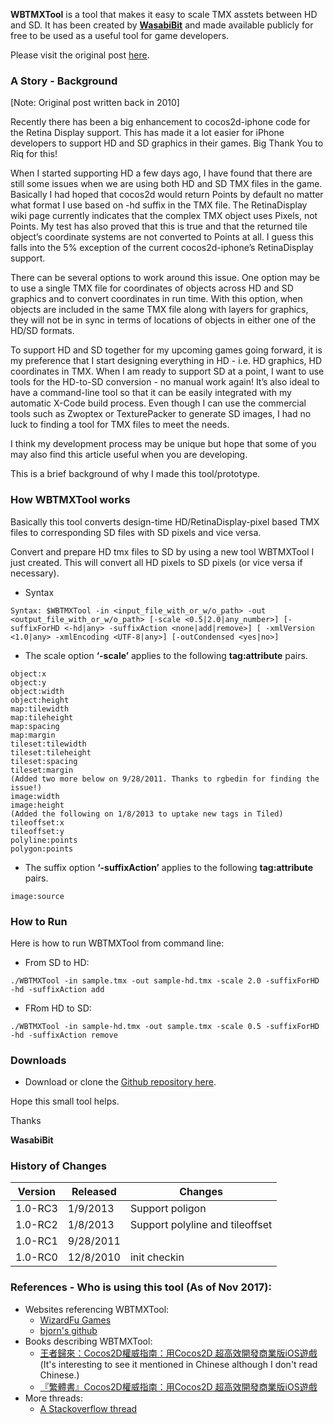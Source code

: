 
**WBTMXTool** is a tool that makes it easy to scale TMX asstets between HD and SD. It has been created by **[WasabiBit](/)** and made available publicly for free to be used as a useful tool for game developers.

Please visit the original post [here](https://www.wasabibit.com/wbtmxtool/).

### A Story - Background

[Note: Original post written back in 2010]

Recently there has been a big enhancement to cocos2d-iphone code for the Retina Display support. This has made it a lot easier for iPhone developers to support HD and SD graphics in their games. Big Thank You to Riq for this!

When I started supporting HD a few days ago, I have found that there are still some issues when we are using both HD and SD TMX files in the game. Basically I had hoped that cocos2d would return Points by default no matter what format I use based on -hd suffix in the TMX file. The RetinaDisplay wiki page currently indicates that the complex TMX object uses Pixels, not Points. My test has also proved that this is true and that the returned tile object’s coordinate systems are not converted to Points at all. I guess this falls into the 5% exception of the current cocos2d-iphone’s RetinaDisplay support.

There can be several options to work around this issue. One option may be to use a single TMX file for coordinates of objects across HD and SD graphics and to convert coordinates in run time. With this option, when objects are included in the same TMX file along with layers for graphics, they will not be in sync in terms of locations of objects in either one of the HD/SD formats.

To support HD and SD together for my upcoming games going forward, it is my preference that I start designing everything in HD - i.e. HD graphics, HD coordinates in TMX. When I am ready to support SD at a point, I want to use tools for the HD-to-SD conversion - no manual work again! It’s also ideal to have a command-line tool so that it can be easily integrated with my automatic X-Code build process. Even though I can use the commercial tools such as Zwoptex or TexturePacker to generate SD images, I had no luck to finding a tool for TMX files to meet the needs.

I think my development process may be unique but hope that some of you may also find this article useful when you are developing.

This is a brief background of why I made this tool/prototype.

### How WBTMXTool works

Basically this tool converts design-time HD/RetinaDisplay-pixel based TMX files to corresponding SD files with SD pixels and vice versa.

Convert and prepare HD tmx files to SD by using a new tool WBTMXTool I just created. This will convert all HD pixels to SD pixels (or vice versa if necessary).

- Syntax

```
Syntax: $WBTMXTool -in <input_file_with_or_w/o_path> -out <output_file_with_or_w/o_path> [-scale <0.5|2.0|any_number>] [-suffixForHD <-hd|any> -suffixAction <none|add|remove>] [ -xmlVersion <1.0|any> -xmlEncoding <UTF-8|any>] [-outCondensed <yes|no>]
```
- The scale option **‘-scale’** applies to the following **tag:attribute** pairs.

```
object:x
object:y
object:width
object:height
map:tilewidth
map:tileheight
map:spacing
map:margin
tileset:tilewidth
tileset:tileheight
tileset:spacing
tileset:margin
(Added two more below on 9/28/2011. Thanks to rgbedin for finding the issue!)
image:width
image:height
(Added the following on 1/8/2013 to uptake new tags in Tiled)
tileoffset:x
tileoffset:y
polyline:points
polygon:points
```

- The suffix option **‘-suffixAction’** applies to the following **tag:attribute** pairs.

```
image:source
```

### How to Run

Here is how to run WBTMXTool from command line:

- From SD to HD:
```
./WBTMXTool -in sample.tmx -out sample-hd.tmx -scale 2.0 -suffixForHD -hd -suffixAction add
```
- FRom HD to SD:
```
./WBTMXTool -in sample-hd.tmx -out sample.tmx -scale 0.5 -suffixForHD -hd -suffixAction remove
```

### Downloads
- Download or clone the [Github repository here](https://github.com/wasabibit/WBTMXTool).

Hope this small tool helps.

Thanks

**WasabiBit**

### History of Changes
|Version|Released |Changes        |
|-------|---------|---------------|
|1.0-RC3|1/9/2013 |Support poligon|
|1.0-RC2|1/8/2013 |Support polyline and tileoffset|
|1.0-RC1|9/28/2011||
|1.0-RC0|12/8/2010|init checkin|

### References - Who is using this tool (As of Nov 2017):
- Websites referencing WBTMXTool:
	- [WizardFu Games](https://wizardfu.com/book/cocos2d-x/tilemaps-box2d/)
	- [bjorn's github](https://github.com/bjorn/tiled/wiki)
- Books describing WBTMXTool:
	- [王者歸來：Cocos2D權威指南：用Cocos2D 超高效開發商業版iOS遊戲](http://global.pchome.com.tw/prod/DJAA2V-A90051DZH) (It's interesting to see it mentioned in Chinese although I don't read Chinese.)
	- [『繁體書』Cocos2D權威指南：用Cocos2D 超高效開發商業版iOS遊戲](http://ww.megbook.com.hk/mall/detail2.jsp?proID=2599168#.WgDQFyMrKfU)
- More threads:
	- [A Stackoverflow thread](https://stackoverflow.com/questions/32077337/scaling-assets-without-changing-sprite-position)

